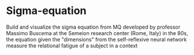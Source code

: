 # Sigma-equation
Build and visualize the sigma equation from MQ developed by professor Massimo Buscema at the Semeion research center (Rome, Italy) in the 80s, the equation given the "dimensions" from the self-reflexive neural network measure the relational fatigue of a subject in a context
